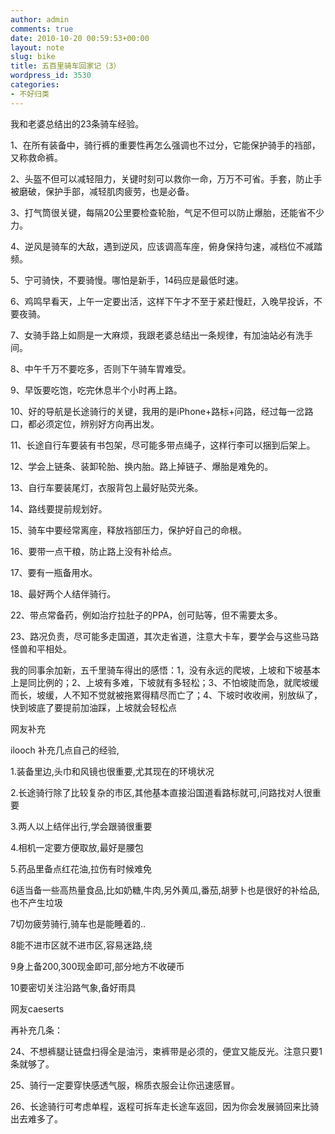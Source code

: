 ```yaml
---
author: admin
comments: true
date: 2010-10-20 00:59:53+00:00
layout: note
slug: bike
title: 五百里骑车回家记（3）
wordpress_id: 3530
categories:
- 不好归类
---
```


我和老婆总结出的23条骑车经验。

1、在所有装备中，骑行裤的重要性再怎么强调也不过分，它能保护骑手的裆部，又称救命裤。

2、头盔不但可以减轻阻力，关键时刻可以救你一命，万万不可省。手套，防止手被磨破，保护手部，减轻肌肉疲劳，也是必备。

3、打气筒很关键，每隔20公里要检查轮胎，气足不但可以防止爆胎，还能省不少力。

4、逆风是骑车的大敌，遇到逆风，应该调高车座，俯身保持匀速，减档位不减踏频。

5、宁可骑快，不要骑慢。哪怕是新手，14码应是最低时速。 

6、鸡鸣早看天，上午一定要出活，这样下午才不至于紧赶慢赶，入晚早投诉，不要夜骑。

7、女骑手路上如厕是一大麻烦，我跟老婆总结出一条规律，有加油站必有洗手间。

8、中午千万不要吃多，否则下午骑车胃难受。

9、早饭要吃饱，吃完休息半个小时再上路。

10、好的导航是长途骑行的关键，我用的是iPhone+路标+问路，经过每一岔路口，都必须定位，辨别好方向再出发。

11、长途自行车要装有书包架，尽可能多带点绳子，这样行李可以捆到后架上。

12、学会上链条、装卸轮胎、换内胎。路上掉链子、爆胎是难免的。

13、自行车要装尾灯，衣服背包上最好贴荧光条。 

14、路线要提前规划好。 

15、骑车中要经常离座，释放裆部压力，保护好自己的命根。 

16、要带一点干粮，防止路上没有补给点。 

17、要有一瓶备用水。 

18、最好两个人结伴骑行。

22、带点常备药，例如治疗拉肚子的PPA，创可贴等，但不需要太多。 

23、路况负责，尽可能多走国道，其次走省道，注意大卡车，要学会与这些马路怪兽和平相处。

我的同事余加新，五千里骑车得出的感悟：1，没有永远的爬坡，上坡和下坡基本上是同比例的；2、上坡有多难，下坡就有多轻松；3、不怕坡陡而急，就爬坡缓而长，坡缓，人不知不觉就被拖累得精尽而亡了；4、下坡时收收闸，别放纵了，快到坡底了要提前加油踩，上坡就会轻松点

网友补充

ilooch   补充几点自己的经验,

1.装备里边,头巾和风镜也很重要,尤其现在的环境状况

2.长途骑行除了比较复杂的市区,其他基本直接沿国道看路标就可,问路找对人很重要

3.两人以上结伴出行,学会跟骑很重要

4.相机一定要方便取放,最好是腰包

5.药品里备点红花油,拉伤有时候难免 

6适当备一些高热量食品,比如奶糖,牛肉,另外黄瓜,番茄,胡萝卜也是很好的补给品,也不产生垃圾

7切勿疲劳骑行,骑车也是能睡着的..

8能不进市区就不进市区,容易迷路,绕

9身上备200,300现金即可,部分地方不收硬币

10要密切关注沿路气象,备好雨具

网友caeserts

再补充几条：

24、不想裤腿让链盘扫得全是油污，束裤带是必须的，便宜又能反光。注意只要1条就够了。

25、骑行一定要穿快感透气服，棉质衣服会让你迅速感冒。

26、长途骑行可考虑单程，返程可拆车走长途车返回，因为你会发展骑回来比骑出去难多了。
